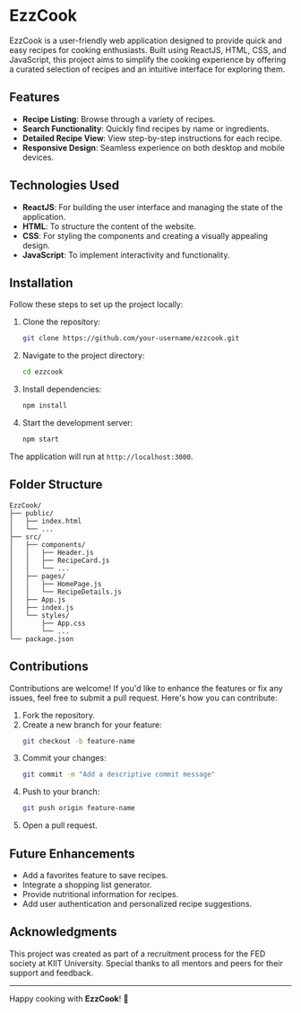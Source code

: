 # EzzCook

EzzCook is a user-friendly web application designed to provide quick and easy recipes for cooking enthusiasts. Built using ReactJS, HTML, CSS, and JavaScript, this project aims to simplify the cooking experience by offering a curated selection of recipes and an intuitive interface for exploring them.

## Features

- **Recipe Listing**: Browse through a variety of recipes.
- **Search Functionality**: Quickly find recipes by name or ingredients.
- **Detailed Recipe View**: View step-by-step instructions for each recipe.
- **Responsive Design**: Seamless experience on both desktop and mobile devices.

## Technologies Used

- **ReactJS**: For building the user interface and managing the state of the application.
- **HTML**: To structure the content of the website.
- **CSS**: For styling the components and creating a visually appealing design.
- **JavaScript**: To implement interactivity and functionality.

## Installation

Follow these steps to set up the project locally:

1. Clone the repository:
   ```bash
   git clone https://github.com/your-username/ezzcook.git
   ```

2. Navigate to the project directory:
   ```bash
   cd ezzcook
   ```

3. Install dependencies:
   ```bash
   npm install
   ```

4. Start the development server:
   ```bash
   npm start
   ```

The application will run at `http://localhost:3000`.

## Folder Structure

```
EzzCook/
├── public/
│   ├── index.html
│   └── ...
├── src/
│   ├── components/
│   │   ├── Header.js
│   │   ├── RecipeCard.js
│   │   └── ...
│   ├── pages/
│   │   ├── HomePage.js
│   │   └── RecipeDetails.js
│   ├── App.js
│   ├── index.js
│   └── styles/
│       ├── App.css
│       └── ...
└── package.json
```

## Contributions

Contributions are welcome! If you'd like to enhance the features or fix any issues, feel free to submit a pull request. Here's how you can contribute:

1. Fork the repository.
2. Create a new branch for your feature:
   ```bash
   git checkout -b feature-name
   ```
3. Commit your changes:
   ```bash
   git commit -m "Add a descriptive commit message"
   ```
4. Push to your branch:
   ```bash
   git push origin feature-name
   ```
5. Open a pull request.

## Future Enhancements

- Add a favorites feature to save recipes.
- Integrate a shopping list generator.
- Provide nutritional information for recipes.
- Add user authentication and personalized recipe suggestions.

## Acknowledgments

This project was created as part of a recruitment process for the FED society at KIIT University. Special thanks to all mentors and peers for their support and feedback.


---

Happy cooking with **EzzCook**! 🎉
